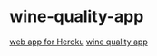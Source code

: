 # wine-quality-app
[web app for Heroku](https://my-project-ml-app.herokuapp.com/)
[wine quality app](https://share.streamlit.io/kiranparmar1262/wine-quality-app/main/wine_quality.py)
